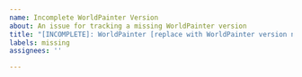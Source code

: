 ```yaml
---
name: Incomplete WorldPainter Version
about: An issue for tracking a missing WorldPainter version
title: "[INCOMPLETE]: WorldPainter [replace with WorldPainter version number]"
labels: missing
assignees: ''

---
```


<!-- Use this template to track a WorldPainter version of which installers and archives are missing from the repository. -->
